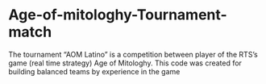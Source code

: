 # Age-of-mitologhy-Tournament-match
The tournament “AOM Latino” is a competition between player of the RTS’s game  (real time strategy) Age of Mitologhy. This code was created for building balanced teams by experience in the game
